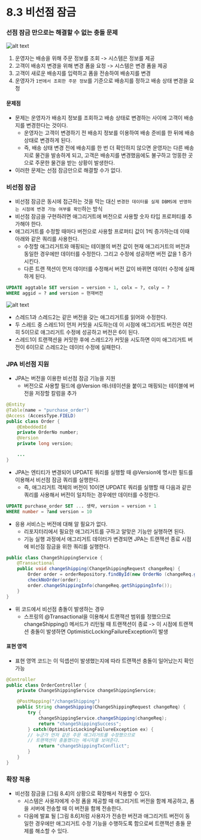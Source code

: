 # 8.3 비선점 잠금
### 선점 잠금 만으로는 해결할 수 없는 충돌 문제
![alt text](image/image_8-4.png)

1. 운영자는 배송을 위해 주문 정보를 조회 -> 시스템은 정보를 제공
2. 고객이 배송지 변경을 위해 변경 폼을 요청 -> 시스템은 변경 폼을 제공
3. 고객이 새로운 배송지를 입력하고 폼을 전송하여 배송지를 변경
4. 운영자가 `1번에서 조회한 주문 정보`를 기준으로 배송지를 정하고 배송 상태 변경을 요청

#### 문제점
- 문제는 운영자가 배송지 정보를 조회하고 배송 상태로 변경하는 사이에 고객이 배송지를 변경한다는 것이다.
    - 운영자는 고객이 변경하기 전 배송지 정보를 이용하여 배송 준비를 한 뒤에 배송 상태로 변경하게 된다. 
    - 즉, 배송 상태 변경 전에 배송지를 한 번 더 확인하지 않으면 운영자는 다른 배송지로 물건을 발송하게 되고, 고객은 배송지를 변경했음에도 불구하고 엉뚱한 곳으로 주문한 물건을 받는 상황이 발생한다.
- 이러한 문제는 선점 잠금만으로 해결할 수가 없다.

### 비선점 잠금
- 비선점 잠금은 동시에 접근하는 것을 막는 대신 `변경한 데이터를 실제 DBMS에 반영하는 시점에 변경 가능 여부를 확인`하는 방식
- 비선점 잠금을 구현하려면 애그리거트에 버전으로 사용할 숫자 타입 프로퍼티를 추가해야 한다.
- 애그리거트를 수정할 때마다 버전으로 사용할 프로퍼티 값이 1씩 증가하는데 이때 아래와 같은 쿼리를 사용한다.
    - 수정할 애그리거트와 매핑되는 테이블의 버전 값이 현재 애그리거트의 버전과 동일한 경우에만 데이터를 수정한다. 그리고 수정에 성공하면 버전 값을 1 증가시킨다. 
    - 다른 트랜
잭션이 먼저 데이터를 수정해서 버전 값이 바뀌면 데이터 수정에 실패하게 된다.
```sql
UPDATE aggtable SET version = version + 1, colx = ?, coly = ?
WHERE aggid = ? and version = 현재버전
```
![alt text](image/image_8-5.png)
- 스레드1과 스레드2는 같은 버전을 갖는 애그리거트를 읽어와 수정한다. 
- 두 스레드 중 스레드1이 먼저 커밋을 시도하는데 이 시점에 애그리거트 버전은 여전히 5이므로 애그리거트 수정에 성공하고 버전은 6이 된다. 
- 스레드1이 트랜잭션을 커밋한 후에 스레드2가 커밋을 시도하면 이미 애그리거트 버전이 6이므로 스레드2는 데이터 수정에 실패한다.

### JPA 비선점 지원
- JPA는 버전을 이용한 비선점 잠금 기능을 지원
    - 버전으로 사용할 필드에 @Version 애너테이션을 붙이고 매핑되는 테이블에 버전을 저장할 칼럼을 추가
```java
@Entity
@Table(name = "purchase_order")
@Access (AccessType.FIELD)
public class Order {
    @EmbeddedId
    private OrderNo number;
    @Version
    private long version;

    ...
}
```
- JPA는 엔티티가 변경되어 UPDATE 쿼리를 실행할 때 @Version에 명시한 필드를 이용해서 비선점 잠금 쿼리를 실행한다. 
    - 즉, 애그리거트 객체의 버전이 10이면 UPDATE 쿼리를 실행할 때 다음과 같은 쿼리를 사용해서 버전이 일치하는 경우에만 데이터를 수정한다.
```sql
UPDATE purchase_order SET ... 생략, version = version + 1
WHERE number = ?and version = 10
```

- 응용 서비스는 버전에 대해 알 필요가 없다. 
    - 리포지터리에서 필요한 애그리거트를 구하고 알맞은 기능만 실행하면 된다. 
    - 기능 실행 과정에서 애그리거트 데이터가 변경되면 JPA는 트랜잭션 종료 시점에 비선점 잠금을 위한 쿼리를 실행한다.

```java
public class ChangeShippingService {
    @Transactional
    public void changeShipping(ChangeShippingRequest changeReq) {
        Order order = orderRepository.findById(new OrderNo (changeReq.getNumber ()));
        checkNoOrder(order);
        order.changeShippingInfo(changeReq.getShippingInfo());
    }
}
```
- 위 코드에서 비선점 충돌이 발생하는 경우 
    - 스프링의 @Transactional을 이용해서 트랜잭션 범위를 정했으므로 changeShipping() 메서드가 리턴될 때 트랜잭션이 종료 -> 이 시점에 트랜잭션 충돌이 발생하면 OptimisticLockingFailureException이 발생

#### 표현 영역
- 표현 영역 코드는 이 익셉션이 발생했는지에 따라 트랜잭션 충돌이 일어났는지 확인 가능
```java
@Controller
public class OrderController {
    private ChangeShippingService changeShippingService;

    @PostMapping("/changeShipping")
    public String changeShipping(ChangeShippingRequest changeReq) {
        try {
            changeShippingService.changeShipping(changeReq);
            return "changeShippingSuccess";
        } catch(OptimisticLockingFailureException ex) {
        // 누군가 먼저 같은 주문 애그리거트를 수정했으므로
        // 트랜잭션이 충돌했다는 메시지를 보여준다.
            return "changeShippingTxConflict";
        }
    }
}
```

### 확장 적용
- 비선점 잠금을 [그림 8.4]의 상황으로 확장해서 적용할 수 있다.
    - 시스템은 사용자에게 수정 폼을 제공할 때 애그리거트 버전을 함께 제공하고, 폼을 서버에 전송할 때 이 버전을 함께 전송한다. 
    - 다음에 발표 될 [그림 8.6]처럼 사용자가 전송한 버전과 애그리거트 버전이 동일한 경우에만 애그리거트 수정 기능을 수행하도록 함으로써 트랜잭션 충돌 문제를 해소할 수 있다.